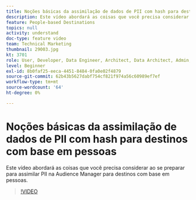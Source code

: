 ```yaml
---
title: Noções básicas da assimilação de dados de PII com hash para destinos com base em pessoas
description: Este vídeo abordará as coisas que você precisa considerar ao se preparar para assimilar PII na Audience Manager para destinos com base em pessoas.
feature: People-based Destinations
topics: null
activity: understand
doc-type: feature video
team: Technical Marketing
thumbnail: 29003.jpg
kt: 3701
role: User, Developer, Data Engineer, Architect, Data Architect, Admin, Leader
level: Beginner
exl-id: 8b0faf25-eeca-4451-8484-0fa0e02f4879
source-git-commit: 62b43b5627dabf754cf821f974a56c60989ef7ef
workflow-type: tm+mt
source-wordcount: '64'
ht-degree: 0%

---
```


# Noções básicas da assimilação de dados de PII com hash para destinos com base em pessoas

Este vídeo abordará as coisas que você precisa considerar ao se preparar para assimilar PII na Audience Manager para destinos com base em pessoas.

>[!VIDEO](https://video.tv.adobe.com/v/29003/?quality=12)
